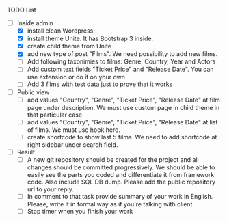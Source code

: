 TODO List

- [ ] Inside admin
  - [x] install clean Wordpress:
  - [x] install theme Unite. It has Bootstrap 3 inside.
  - [x] create child theme from Unite
  - [x] add new type of post "Films". We need possibility to add new films. 
  - [ ] Add following taxonimies to films: Genre, Country, Year and Actors
  - [ ] Add custom text fields "Ticket Price" and "Release Date". You can use extension or do it on your own
  - [ ] Add 3 films with test data just to prove that it works
- [ ] Public view
  - [ ] add values "Country", "Genre", "Ticket Price", "Release Date" at film page under description. We must use  custom page in child theme in that particular case
  - [ ] add values "Country", "Genre", "Ticket Price", "Release Date" at list of films. We must use hook here.
  - [ ] create shortcode to show last 5 films. We need to add shortcode at right sidebar under search field.
- [ ] Result
  - [ ] A new git repository should be created for the project and all changes should be committed progressively. We should be able to easily see the parts you coded and differentiate it from framework code. Also include  SQL DB dump. Please add the public repository url to your reply.
  - [ ] In comment to that task provide summary of your work in English. Please, write it in formal way as if you're talking with client
  - [ ] Stop timer when you finish your work